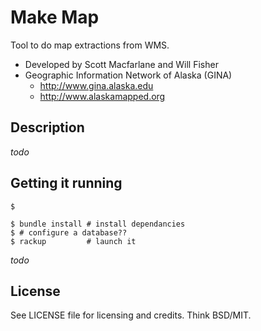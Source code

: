 Make Map
========

Tool to do map extractions from WMS.

* Developed by Scott Macfarlane and Will Fisher
* Geographic Information Network of Alaska (GINA)
  * http://www.gina.alaska.edu
  * http://www.alaskamapped.org

Description
-----------

*todo*

Getting it running
------------------

    $ 

    $ bundle install # install dependancies
    $ # configure a database??
    $ rackup         # launch it
*todo*

License
-------

See LICENSE file for licensing and credits.  Think BSD/MIT.

